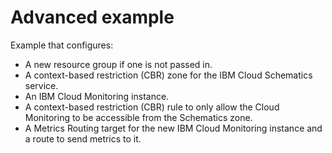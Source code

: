 # Advanced example

Example that configures:

- A new resource group if one is not passed in.
- A context-based restriction (CBR) zone for the IBM Cloud Schematics service.
- An IBM Cloud Monitoring instance.
- A context-based restriction (CBR) rule to only allow the Cloud Monitoring to be accessible from the Schematics zone.
- A Metrics Routing target for the new IBM Cloud Monitoring instance and a route to send metrics to it.
